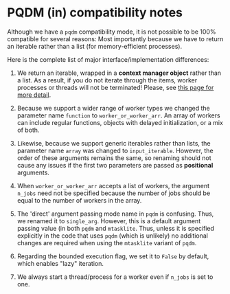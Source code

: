 # PQDM (in) compatibility notes

Although we have a `pqdm` compatibility mode, it is not possible to be 100% compatible for several reasons: Most importantly because we have to return an iterable rather than a list (for memory-efficient processes).

Here is the complete list of major interface/implementation differences:

1. We return an iterable, wrapped in a **context manager object** rather than a list. As a result, if you do not iterate through the items, worker processes or threads will not be terminated! Please, see [this page for more detail](docs/context_manager_and_resource_leakage.md).

2. Because we support a wider range of worker types we changed the parameter name `function` to `worker_or_worker_arr`. An array of workers can include regular functions, objects with delayed initialization, or a mix of both. 

3. Likewise, because we support generic iterables rather than lists, the parameter name `array` was changed to `input_iterable`. However, the order of these arguments remains the same, so renaming should not cause any issues if the first two parameters are passed as **positional** arguments.

4. When `worker_or_worker_arr` accepts a list of workers, the argument `n_jobs` need not be specified because the number of jobs should be equal to the number of workers in the array.


5. The 'direct' argument passing mode name in `pqdm` is confusing. Thus, we renamed it to `single_arg`. However, this is a default argument passing value (in both `pqdm` and `mtasklite`. Thus, unless it is specified explicitly in the code that uses `pqdm` (which is unlikely) no additional changes are required when using the `mtasklite` variant of `pqdm`.

6. Regarding the bounded execution flag, we set it to `False` by default, which enables "lazy" iteration. 

8. We always start a thread/process for a worker even if `n_jobs` is set to one.

